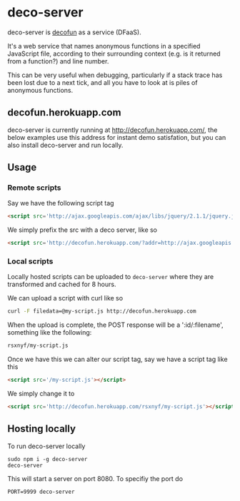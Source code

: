 # deco-server

deco-server is [decofun](https://github.com/davidmarkclements/decofun) as a service (DFaaS).

It's a web service that names anonymous functions in a specified JavaScript file, 
according to their surrounding context (e.g. is it returned from a function?) 
and line number.

This can be very useful when debugging, particularly if a stack trace has been lost
due to a next tick, and all you have to look at is piles of anonymous functions.

## decofun.herokuapp.com

deco-server is currently running at http://decofun.herokuapp.com/, 
the below examples use this address for instant demo satisfation, 
but you can also install deco-server and run locally.

## Usage

### Remote scripts

Say we have the following script tag

```html
<script src='http://ajax.googleapis.com/ajax/libs/jquery/2.1.1/jquery.js'></script>
```

We simply prefix the src with a deco server, like so

```html
<script src='http://decofun.herokuapp.com/?addr=http://ajax.googleapis.com/ajax/libs/jquery/2.1.1/jquery.js'></script>
```

### Local scripts

Locally hosted scripts can be uploaded to `deco-server` where they 
are transformed and cached for 8 hours. 

We can upload a script with curl like so

```sh
curl -F filedata=@my-script.js http://decofun.herokuapp.com
```
When the upload is complete, the POST response will be a ':id/:filename',
something like the following:

```sh
rsxnyf/my-script.js
```

Once we have this we can alter our script tag, say we have a script tag like this

```html
<script src='/my-script.js'></script>
```

We simply change it to

```html
<script src='http://decofun.herokuapp.com/rsxnyf/my-script.js'></script>
```

## Hosting locally

To run deco-server locally

```
sudo npm i -g deco-server
deco-server
```

This will start a server on port 8080. To specifiy the port do

```
PORT=9999 deco-server
```




 
